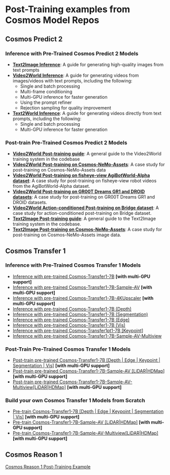 # Post-Training examples from Cosmos Model Repos

## Cosmos Predict 2

### Inference with Pre-Trained Cosmos Predict 2 Models

- **[Text2Image Inference](https://github.com/nvidia-cosmos/cosmos-predict2/tree/main/documentations/inference_text2image.md)**: A guide for generating high-quality images from text prompts
- **[Video2World Inference](https://github.com/nvidia-cosmos/cosmos-predict2/tree/main/documentations/inference_video2world.md)**: A guide for generating videos from images/videos with text prompts, including the following:
  - Single and batch processing
  - Multi-frame conditioning
  - Multi-GPU inference for faster generation
  - Using the prompt refiner
  - Rejection sampling for quality improvement
- **[Text2World Inference](https://github.com/nvidia-cosmos/cosmos-predict2/tree/main/documentations/inference_text2world.md)**: A guide for generating videos directly from text prompts, including the following:
  - Single and batch processing
  - Multi-GPU inference for faster generation

### Post-train Pre-Trained Cosmos Predict 2 Models

- **[Video2World Post-training guide](https://github.com/nvidia-cosmos/cosmos-predict2/tree/main/documentations/post-training_video2world.md)**: A general guide to the Video2World training system in the codebase
- **[Video2World Post-training on Cosmos-NeMo-Assets](https://github.com/nvidia-cosmos/cosmos-predict2/tree/main/documentations/post-training_video2world_cosmos_nemo_assets.md)**: A case study for post-training on Cosmos-NeMo-Assets data
- **[Video2World Post-training on fisheye-view AgiBotWorld-Alpha dataset](https://github.com/nvidia-cosmos/cosmos-predict2/tree/main/documentations/post-training_video2world_agibot_fisheye.md)**: A case study for post-training on fisheye-view robot videos from the AgiBotWorld-Alpha dataset.
- **[Video2World Post-training on GR00T Dreams GR1 and DROID datasets](https://github.com/nvidia-cosmos/cosmos-predict2/tree/main/documentations/post-training_video2world_gr00t.md)**: A case study for post-training on GR00T Dreams GR1 and DROID datasets.
- **[Video2World Action-conditioned Post-training on Bridge dataset](https://github.com/nvidia-cosmos/cosmos-predict2/tree/main/documentations/post-training_video2world_action.md)**: A case study for action-conditioned post-training on Bridge dataset.
- **[Text2Image Post-training guide](https://github.com/nvidia-cosmos/cosmos-predict2/tree/main/documentations/post-training_text2image.md)**: A general guide to the Text2Image training system in the codebase.
- **[Text2Image Post-training on Cosmos-NeMo-Assets](https://github.com/nvidia-cosmos/cosmos-predict2/tree/main/documentations/post-training_text2image_cosmos_nemo_assets.md)**: A case study for post-training on Cosmos-NeMo-Assets image data.

## Cosmos Transfer 1

### Inference with Pre-Trained Cosmos Transfer 1 Models

- [Inference with pre-trained Cosmos-Transfer1-7B](https://github.com/nvidia-cosmos/cosmos-transfer1/blob/main/examples/inference_cosmos_transfer1_7b.md) **[with multi-GPU support]**
- [Inference with pre-trained Cosmos-Transfer1-7B-Sample-AV](https://github.com/nvidia-cosmos/cosmos-transfer1/blob/main/examples/inference_cosmos_transfer1_7b_sample_av.md) **[with multi-GPU support]**
- [Inference with pre-trained Cosmos-Transfer1-7B-4KUpscaler](https://github.com/nvidia-cosmos/cosmos-transfer1/blob/main/examples/inference_cosmos_transfer1_7b_4kupscaler.md) **[with multi-GPU support]**
- [Inference with pre-trained Cosmos-Transfer1-7B (Depth)](https://github.com/nvidia-cosmos/cosmos-transfer1/blob/main/examples/inference_cosmos_transfer1_7b_depth.md)
- [Inference with pre-trained Cosmos-Transfer1-7B (Segmentation)](https://github.com/nvidia-cosmos/cosmos-transfer1/blob/main/examples/inference_cosmos_transfer1_7b_seg.md)
- [Inference with pre-trained Cosmos-Transfer1-7B (Edge)](https://github.com/nvidia-cosmos/cosmos-transfer1/blob/main/examples/inference_cosmos_transfer1_7b.md#example-1-single-control-edge)
- [Inference with pre-trained Cosmos-Transfer1-7B (Vis)](https://github.com/nvidia-cosmos/cosmos-transfer1/blob/main/examples/inference_cosmos_transfer1_7b_vis.md)
- [Inference with pre-trained Cosmos-Transfer1pt1-7B [Keypoint]](https://github.com/nvidia-cosmos/cosmos-transfer1/blob/main/examples/inference_cosmos_transfer1pt1_7b_keypoint.md)
- [Inference with pre-trained Cosmos-Transfer1-7B-Sample-AV-Multiview](https://github.com/nvidia-cosmos/cosmos-transfer1/blob/main/examples/inference_cosmos_transfer1_7b_sample_av_single2multiview.md)

### Post-Train Pre-Trained Cosmos Transfer 1 Models

- [Post-train pre-trained Cosmos-Transfer1-7B [Depth | Edge | Keypoint | Segmentation | Vis]](https://github.com/nvidia-cosmos/cosmos-transfer1/blob/main/examples/training_cosmos_transfer_7b.md) **[with multi-GPU support]**
- [Post-train pre-trained Cosmos-Transfer1-7B-Sample-AV [LiDAR|HDMap]](https://github.com/nvidia-cosmos/cosmos-transfer1/blob/main/examples/training_cosmos_transfer_7B_sample_AV.md) **[with multi-GPU support]**
- [Post-train pre-trained Cosmos-Transfer1-7B-Sample-AV-Multiview[LiDAR|HDMap]](https://github.com/nvidia-cosmos/cosmos-transfer1/blob/main/examples/training_cosmos_transfer_7B_sample_AV.md) **[with multi-GPU support]**

### Build your own Cosmos Transfer 1 Models from Scratch

- [Pre-train Cosmos-Transfer1-7B [Depth | Edge | Keypoint | Segmentation | Vis]](https://github.com/nvidia-cosmos/cosmos-transfer1/blob/main/examples/training_cosmos_transfer_7b.md) **[with multi-GPU support]**
- [Pre-train Cosmos-Transfer1-7B-Sample-AV [LiDAR|HDMap]](https://github.com/nvidia-cosmos/cosmos-transfer1/blob/main/examples/training_cosmos_transfer_7B_sample_AV.md) **[with multi-GPU support]**
- [Pre-train Cosmos-Transfer1-7B-Sample-AV-Multiview[LiDAR|HDMap]](https://github.com/nvidia-cosmos/cosmos-transfer1/blob/main/examples/training_cosmos_transfer_7B_sample_AV.md) **[with multi-GPU support]**

## Cosmos Reason 1

[Cosmos Reason 1 Post-Training Example](https://github.com/nvidia-cosmos/cosmos-reason1/blob/main/examples/post_training/README.md)
